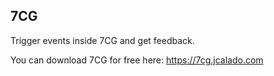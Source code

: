 ## 7CG

Trigger events inside 7CG and get feedback.

You can download 7CG for free here: https://7cg.jcalado.com
